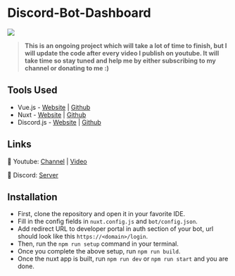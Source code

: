 # Discord-Bot-Dashboard
![](https://cdn.discordapp.com/attachments/591157769181069332/810188034300706817/20210213_220553.jpg)
> **This is an ongoing project which will take a lot of time to finish, but I will update the code after every video I publish on youtube. It will take time so stay tuned and help me by either subscribing to my channel or donating to me :)**


## Tools Used
- Vue.js -  [Website](https://vuejs.org/) | [Github](https://github.com/vuejs/vue)
- Nuxt - [Website](https://nuxtjs.org/) | [Github](https://github.com/nuxt/nuxt.js)
- Discord.js - [Website](https://discord.js.org/#/) | [Github](https://github.com/discordjs/discord.js)


## Links
🔮 Youtube: [Channel](https://www.youtube.com/channel/UClAFgotVhZ1DGvN57EMY7fA) | [Video](s)

🌸 Discord: [Server](https://withwin.in/dbd)


## Installation

 - First, clone the repository and open it in your favorite IDE.
 - Fill in the config fields in `nuxt.config.js` and `bot/config.json`.
 - Add redirect URL to developer portal in auth section of your bot, url should look like this `https://<domain>/login`.
 - Then, run the `npm run setup` command in your terminal.
 - Once you complete the above setup, run `npm run build`.
 - Once the nuxt app is built, run `npm run dev` or `npm run start` and you are done.
